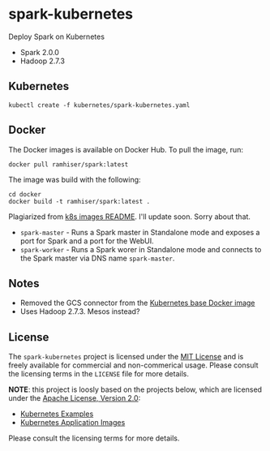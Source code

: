 # spark-kubernetes

Deploy Spark on Kubernetes

* Spark 2.0.0
* Hadoop 2.7.3

## Kubernetes

```
kubectl create -f kubernetes/spark-kubernetes.yaml
```

## Docker

The Docker images is available on Docker Hub. To pull the image, run:

```
docker pull ramhiser/spark:latest
```

The image was build with the following:

```
cd docker
docker build -t ramhiser/spark:latest .
```

Plagiarized from
[k8s images README](https://github.com/kubernetes-incubator/application-images/blob/master/spark/README.md). I'll
update soon. Sorry about that.

* `spark-master` - Runs a Spark master in Standalone mode and exposes a port for
Spark and a port for the WebUI.
* `spark-worker` - Runs a Spark worer in Standalone mode and connects to the
  Spark master via DNS name `spark-master`.

## Notes

* Removed the GCS connector from the [Kubernetes base Docker image](https://github.com/kubernetes-incubator/application-images/tree/master/spark)
* Uses Hadoop 2.7.3. Mesos instead?

## License

The `spark-kubernetes` project is licensed under the
[MIT License](http://opensource.org/licenses/MIT) and is freely available for
commercial and non-commerical usage. Please consult the licensing terms in the
`LICENSE` file for more details.

**NOTE**: this project is loosly based on the projects below, which are licensed
under the [Apache License, Version 2.0](http://www.apache.org/licenses/LICENSE-2.0):

* [Kubernetes Examples](https://github.com/kubernetes/kubernetes/tree/master/examples/spark)
* [Kubernetes Application Images](https://github.com/kubernetes-incubator/application-images/tree/master/spark)

Please consult the licensing terms for more details.
